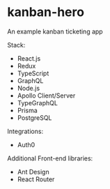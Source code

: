 # kanban-hero
An example kanban ticketing app

Stack:

-   React.js
-   Redux
-   TypeScript
-   GraphQL
-   Node.js
-   Apollo Client/Server
-   TypeGraphQL
-   Prisma
-   PostgreSQL

Integrations:

- Auth0

Additional Front-end libraries:

-   Ant Design
-   React Router
